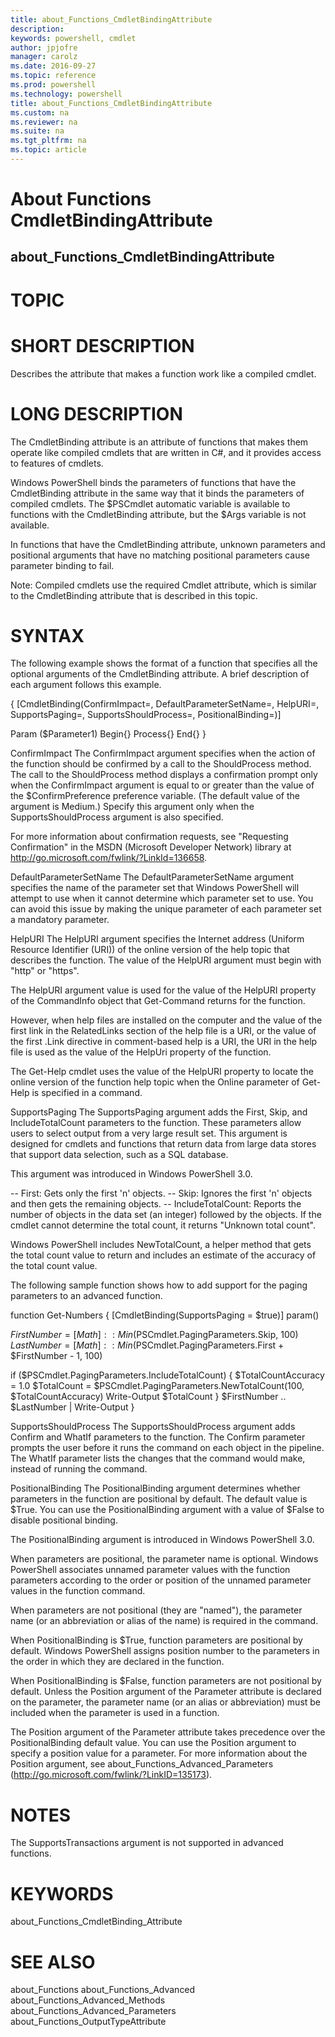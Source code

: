 ```yaml
---
title: about_Functions_CmdletBindingAttribute
description: 
keywords: powershell, cmdlet
author: jpjofre
manager: carolz
ms.date: 2016-09-27
ms.topic: reference
ms.prod: powershell
ms.technology: powershell
title: about_Functions_CmdletBindingAttribute
ms.custom: na
ms.reviewer: na
ms.suite: na
ms.tgt_pltfrm: na
ms.topic: article
---
```

# About Functions CmdletBindingAttribute
## about_Functions_CmdletBindingAttribute
# TOPIC


# SHORT DESCRIPTION

Describes the attribute that makes a function work like a
compiled cmdlet.

# LONG DESCRIPTION

The CmdletBinding attribute is an attribute of functions that makes
them operate like compiled cmdlets that are written in C#, and it
provides access to features of cmdlets.

Windows PowerShell binds the parameters of functions that have the
CmdletBinding attribute in the same way that it binds the parameters of
compiled cmdlets. The $PSCmdlet automatic variable is available to
functions with the CmdletBinding attribute, but the $Args variable
is not available.

In functions that have the CmdletBinding attribute, unknown parameters
and positional arguments that have no matching positional parameters
cause parameter binding to fail.

Note: Compiled cmdlets use the required Cmdlet attribute, which is similar
to the CmdletBinding attribute that is described in this topic.

# SYNTAX

The following example shows the format of a function that specifies all
the optional arguments of the CmdletBinding attribute. A brief description
of each argument follows this example.

{
[CmdletBinding(ConfirmImpact=<String>,
DefaultParameterSetName=<String>,
HelpURI=<URI>,
SupportsPaging=<Boolean>,
SupportsShouldProcess=<Boolean>,
PositionalBinding=<Boolean>)]

Param ($Parameter1)
Begin{}
Process{}
End{}
}

ConfirmImpact
The ConfirmImpact argument specifies when the action of the function
should be confirmed by a call to the ShouldProcess method. The call to
the ShouldProcess method displays a confirmation prompt only when the
ConfirmImpact argument is equal to or greater than the value of the
$ConfirmPreference preference variable. (The default value of the
argument is Medium.) Specify this argument only when the
SupportsShouldProcess argument is also specified.

For more information about confirmation requests, see "Requesting
Confirmation" in the MSDN (Microsoft Developer Network) library at
http://go.microsoft.com/fwlink/?LinkId=136658.

DefaultParameterSetName
The DefaultParameterSetName argument specifies the name of the parameter
set that Windows PowerShell will attempt to use when it cannot determine
which parameter set to use. You can avoid this issue by making the
unique parameter of each parameter set a mandatory parameter.

HelpURI
The HelpURI argument specifies the Internet address (Uniform Resource
Identifier (URI)) of the online version of the help topic that describes
the function. The value of the HelpURI argument must begin with "http"
or "https".

The HelpURI argument value is used for the value of the HelpURI property
of the CommandInfo object that Get-Command returns for the function.

However, when help files are installed on the computer and the value of
the first link in the RelatedLinks section of the help file is a URI,
or the value of the first .Link directive in comment-based help is a
URI, the URI in the help file is used as the value of the HelpUri
property of the function.

The Get-Help cmdlet uses the value of the HelpURI property to locate the
online version of the function help topic when the Online parameter
of Get-Help is specified in a command.

SupportsPaging
The SupportsPaging argument adds the First, Skip, and IncludeTotalCount
parameters to the function. These parameters allow users to select
output from a very large result set. This argument is designed for cmdlets
and functions that return data from large data stores that support data
selection, such as a SQL database.

This argument was introduced in Windows PowerShell 3.0.

-- First: Gets only the first 'n' objects.
-- Skip:  Ignores the first 'n' objects and then gets the remaining objects.
-- IncludeTotalCount: Reports the number of objects in the data set (an integer)
followed by the objects. If the cmdlet cannot determine the total count, it
returns "Unknown total count".

Windows PowerShell includes NewTotalCount, a helper method that gets the
total count value to return and includes an estimate of the accuracy of the
total count value.

The following sample function shows how to add support for the paging parameters
to an advanced function.

function Get-Numbers
{
[CmdletBinding(SupportsPaging = $true)]
param()

$FirstNumber = [Math]::Min($PSCmdlet.PagingParameters.Skip, 100)
$LastNumber = [Math]::Min($PSCmdlet.PagingParameters.First + $FirstNumber - 1, 100)

if ($PSCmdlet.PagingParameters.IncludeTotalCount)
{
$TotalCountAccuracy = 1.0
$TotalCount = $PSCmdlet.PagingParameters.NewTotalCount(100, $TotalCountAccuracy)
Write-Output $TotalCount
}
$FirstNumber .. $LastNumber | Write-Output
}

SupportsShouldProcess
The SupportsShouldProcess argument adds Confirm and WhatIf parameters
to the function. The Confirm parameter prompts the user before it runs
the command on each object in the pipeline. The WhatIf parameter lists the
changes that the command would make, instead of running the command.

PositionalBinding
The PositionalBinding argument determines whether parameters in the function
are positional by default. The default value is $True. You can use the
PositionalBinding argument with a value of $False to disable positional
binding.

The PositionalBinding argument is introduced in Windows PowerShell 3.0.

When parameters are positional, the parameter name is optional. Windows
PowerShell associates unnamed parameter values with the function parameters
according to the order or position of the unnamed parameter values in the
function command.

When parameters are not positional (they are "named"), the parameter
name (or an abbreviation or alias of the name) is required in the command.

When PositionalBinding is $True, function parameters are positional by
default. Windows PowerShell assigns position number to the parameters in
the order in which they are declared in the function.

When PositionalBinding is $False, function parameters are not positional
by default. Unless the Position argument of the Parameter attribute is
declared on the parameter, the parameter name (or an alias or abbreviation)
must be included when the parameter is used in a function.

The Position argument of the Parameter attribute takes precedence over the
PositionalBinding default value. You can use the Position argument to specify
a position value for a parameter. For more information about the Position
argument, see about_Functions_Advanced_Parameters
(http://go.microsoft.com/fwlink/?LinkID=135173).

# NOTES

The SupportsTransactions argument is not supported in advanced functions.

# KEYWORDS

about_Functions_CmdletBinding_Attribute

# SEE ALSO

about_Functions
about_Functions_Advanced
about_Functions_Advanced_Methods
about_Functions_Advanced_Parameters
about_Functions_OutputTypeAttribute

